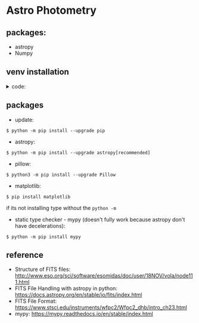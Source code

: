 # Astro Photometry
## packages:
- astropy
- Numpy

## venv installation
<details>
  <summary>code:</summary>

```shell
$ python -m venv --system-site-packages .\venv
```
1. to start venv type:   
```shell
$ &"./venv/Scripts/Activate.ps1"
```
2. to get out of venv type:
```shell
$ deactivate
```
3. if error in stating, type in admin cmd:
```shell
$ Set-ExecutionPolicy Unrestricted -Scope Process
```
</details>

## packages
* update:
```shell
$ python -m pip install --upgrade pip
```
* astropy:
```shell
$ python -m pip install --upgrade astropy[recommended]
```
* pillow:
```shell
$ python3 -m pip install --upgrade Pillow
```
* matplotlib:
```shell
$ pip install matplotlib
```
if its not installing type without the `python -m `

* static type checker - mypy (doesn't fully work because astropy don't have decelerations):
```shell
$ python -m pip install mypy
```

## reference
* Structure of FITS files: http://www.eso.org/sci/software/esomidas/doc/user/18NOV/vola/node111.html  
* FITS File Handling with astropy in python: https://docs.astropy.org/en/stable/io/fits/index.html
* FITS File Format: https://www.stsci.edu/instruments/wfpc2/Wfpc2_dhb/intro_ch23.html
* mypy: https://mypy.readthedocs.io/en/stable/index.html
